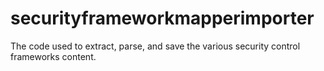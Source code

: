 # securityframeworkmapperimporter
The code used to extract, parse, and save the various security control frameworks content.
